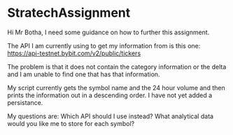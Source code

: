 # StratechAssignment

Hi Mr Botha, I need some guidance on how to further this assignment. 

The API I am currently using to get my information from is this one:
https://api-testnet.bybit.com/v2/public/tickers

The problem is that it does not contain the category information or the delta and I am unable to find one that has that information.

My script currently gets the symbol name and the 24 hour volume and then prints the information out in a descending order. 
I have not yet added a persistance. 

My questions are:
				Which API should I use instead?
				What analytical data would you like me to store for each symbol?
